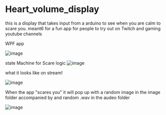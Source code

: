 # Heart_volume_display
this is a display that takes input from a arduino to see when you are calm to scare you. meant6 for a fun app for people to try out on Twitch and gaming youtube channels

WPF app

![image](https://user-images.githubusercontent.com/84061212/130515686-59c77534-ab4b-43d3-a12f-0269ffdd30c7.png)

state Machine for Scare logic
![image](https://user-images.githubusercontent.com/84061212/130515799-de77e8e4-77b1-4503-9add-5542cd187629.png)

what it looks like on stream!

![image](https://user-images.githubusercontent.com/84061212/130516488-6e9e45f3-642e-470f-ba06-243dc8d55bea.png)

When the app "scares you" it will pop up with a random image in the image folder accompanied by and random .wav in the audeo folder

![image](https://user-images.githubusercontent.com/84061212/130517009-e561736d-7619-428d-b034-21c62a74b47e.png)


